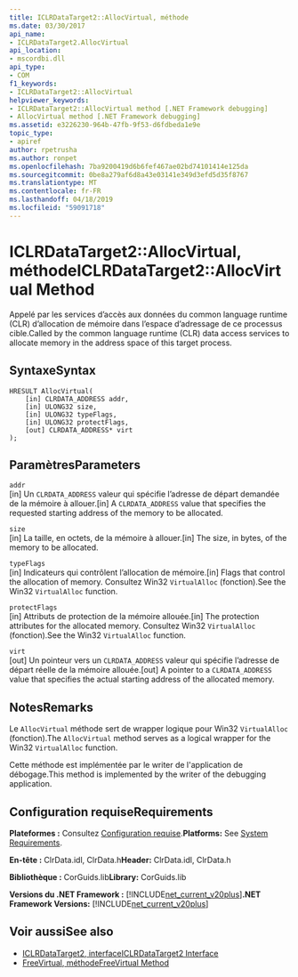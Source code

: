 ```yaml
---
title: ICLRDataTarget2::AllocVirtual, méthode
ms.date: 03/30/2017
api_name:
- ICLRDataTarget2.AllocVirtual
api_location:
- mscordbi.dll
api_type:
- COM
f1_keywords:
- ICLRDataTarget2::AllocVirtual
helpviewer_keywords:
- ICLRDataTarget2::AllocVirtual method [.NET Framework debugging]
- AllocVirtual method [.NET Framework debugging]
ms.assetid: e3226230-964b-47fb-9f53-d6fdbeda1e9e
topic_type:
- apiref
author: rpetrusha
ms.author: ronpet
ms.openlocfilehash: 7ba9200419d6b6fef467ae02bd74101414e125da
ms.sourcegitcommit: 0be8a279af6d8a43e03141e349d3efd5d35f8767
ms.translationtype: MT
ms.contentlocale: fr-FR
ms.lasthandoff: 04/18/2019
ms.locfileid: "59091718"
---
```

# <a name="iclrdatatarget2allocvirtual-method"></a><span data-ttu-id="11769-102">ICLRDataTarget2::AllocVirtual, méthode</span><span class="sxs-lookup"><span data-stu-id="11769-102">ICLRDataTarget2::AllocVirtual Method</span></span>
<span data-ttu-id="11769-103">Appelé par les services d’accès aux données du common language runtime (CLR) d’allocation de mémoire dans l’espace d’adressage de ce processus cible.</span><span class="sxs-lookup"><span data-stu-id="11769-103">Called by the common language runtime (CLR) data access services to allocate memory in the address space of this target process.</span></span>  
  
## <a name="syntax"></a><span data-ttu-id="11769-104">Syntaxe</span><span class="sxs-lookup"><span data-stu-id="11769-104">Syntax</span></span>  
  
```  
HRESULT AllocVirtual(  
    [in] CLRDATA_ADDRESS addr,  
    [in] ULONG32 size,  
    [in] ULONG32 typeFlags,  
    [in] ULONG32 protectFlags,  
    [out] CLRDATA_ADDRESS* virt  
);  
```  
  
## <a name="parameters"></a><span data-ttu-id="11769-105">Paramètres</span><span class="sxs-lookup"><span data-stu-id="11769-105">Parameters</span></span>  
 `addr`  
 <span data-ttu-id="11769-106">[in] Un `CLRDATA_ADDRESS` valeur qui spécifie l’adresse de départ demandée de la mémoire à allouer.</span><span class="sxs-lookup"><span data-stu-id="11769-106">[in] A `CLRDATA_ADDRESS` value that specifies the requested starting address of the memory to be allocated.</span></span>  
  
 `size`  
 <span data-ttu-id="11769-107">[in] La taille, en octets, de la mémoire à allouer.</span><span class="sxs-lookup"><span data-stu-id="11769-107">[in] The size, in bytes, of the memory to be allocated.</span></span>  
  
 `typeFlags`  
 <span data-ttu-id="11769-108">[in] Indicateurs qui contrôlent l’allocation de mémoire.</span><span class="sxs-lookup"><span data-stu-id="11769-108">[in] Flags that control the allocation of memory.</span></span> <span data-ttu-id="11769-109">Consultez Win32 `VirtualAlloc` (fonction).</span><span class="sxs-lookup"><span data-stu-id="11769-109">See the Win32 `VirtualAlloc` function.</span></span>  
  
 `protectFlags`  
 <span data-ttu-id="11769-110">[in] Attributs de protection de la mémoire allouée.</span><span class="sxs-lookup"><span data-stu-id="11769-110">[in] The protection attributes for the allocated memory.</span></span> <span data-ttu-id="11769-111">Consultez Win32 `VirtualAlloc` (fonction).</span><span class="sxs-lookup"><span data-stu-id="11769-111">See the Win32 `VirtualAlloc` function.</span></span>  
  
 `virt`  
 <span data-ttu-id="11769-112">[out] Un pointeur vers un `CLRDATA_ADDRESS` valeur qui spécifie l’adresse de départ réelle de la mémoire allouée.</span><span class="sxs-lookup"><span data-stu-id="11769-112">[out] A pointer to a `CLRDATA_ADDRESS` value that specifies the actual starting address of the allocated memory.</span></span>  
  
## <a name="remarks"></a><span data-ttu-id="11769-113">Notes</span><span class="sxs-lookup"><span data-stu-id="11769-113">Remarks</span></span>  
 <span data-ttu-id="11769-114">Le `AllocVirtual` méthode sert de wrapper logique pour Win32 `VirtualAlloc` (fonction).</span><span class="sxs-lookup"><span data-stu-id="11769-114">The `AllocVirtual` method serves as a logical wrapper for the Win32 `VirtualAlloc` function.</span></span>  
  
 <span data-ttu-id="11769-115">Cette méthode est implémentée par le writer de l'application de débogage.</span><span class="sxs-lookup"><span data-stu-id="11769-115">This method is implemented by the writer of the debugging application.</span></span>  
  
## <a name="requirements"></a><span data-ttu-id="11769-116">Configuration requise</span><span class="sxs-lookup"><span data-stu-id="11769-116">Requirements</span></span>  
 <span data-ttu-id="11769-117">**Plateformes :** Consultez [Configuration requise](../../../../docs/framework/get-started/system-requirements.md).</span><span class="sxs-lookup"><span data-stu-id="11769-117">**Platforms:** See [System Requirements](../../../../docs/framework/get-started/system-requirements.md).</span></span>  
  
 <span data-ttu-id="11769-118">**En-tête :** ClrData.idl, ClrData.h</span><span class="sxs-lookup"><span data-stu-id="11769-118">**Header:** ClrData.idl, ClrData.h</span></span>  
  
 <span data-ttu-id="11769-119">**Bibliothèque :** CorGuids.lib</span><span class="sxs-lookup"><span data-stu-id="11769-119">**Library:** CorGuids.lib</span></span>  
  
 <span data-ttu-id="11769-120">**Versions du .NET Framework :** [!INCLUDE[net_current_v20plus](../../../../includes/net-current-v20plus-md.md)]</span><span class="sxs-lookup"><span data-stu-id="11769-120">**.NET Framework Versions:** [!INCLUDE[net_current_v20plus](../../../../includes/net-current-v20plus-md.md)]</span></span>  
  
## <a name="see-also"></a><span data-ttu-id="11769-121">Voir aussi</span><span class="sxs-lookup"><span data-stu-id="11769-121">See also</span></span>

- [<span data-ttu-id="11769-122">ICLRDataTarget2, interface</span><span class="sxs-lookup"><span data-stu-id="11769-122">ICLRDataTarget2 Interface</span></span>](../../../../docs/framework/unmanaged-api/debugging/iclrdatatarget2-interface.md)
- [<span data-ttu-id="11769-123">FreeVirtual, méthode</span><span class="sxs-lookup"><span data-stu-id="11769-123">FreeVirtual Method</span></span>](../../../../docs/framework/unmanaged-api/debugging/iclrdatatarget2-freevirtual-method.md)
